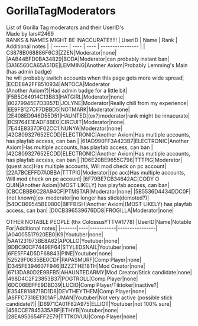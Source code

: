 # GorillaTagModerators
List of Gorilla Tag moderators and their UserID's<br />
Made by lars#2469<br />
RANKS & NAMES MIGHT BE INACCURATE!!!!!
| UserID | Name | Rank | Additional notes |
| ------ | ---- | ---- | ---------------- |
| C3878B068886F6C3|ZZEN|Moderator|none|
|AAB44BFD0BA34829|BODA|Moderator|can probably instant ban|
|3A16560CA65A51DE|LEMMING|Another Axiom|Probably Lemming's Main (has admin badge)<br >he will probably switch accounts when this page gets more wide spread|
|ECDE8A2FF8510934|ANTOCA|Moderator<br >(Another Axiom?)|Had admin badge for a little bit|
|F5B5C64914C13B83|HATGIRL|Moderator|none|
|80279945E7D3B57D|JOLYNE|Moderator|Really chill from my experience|
|EE9FB127CF7DBBD5|NOTMARK|Moderator|none|
|2E408ED946D55D51|HAUNTED|(ex?)moderator|rank might be innacurate|
|BC9764E1EADF8BE0|CIRCUIT|Moderator|none|
|7E44E8337DF02CC1|NUNYA|Moderator|none|
|42C809327652ECDD|ELECTRONIC|Another Axiom|Has multiple accounts, has playfab access, can ban |
|61AD990FF3A423B7|ELECTRONIC|Another Axiom|Has multiple accounts, has playfab access, can ban |
|42C809327652ECDD|ELECTRONIC|Another Axiom|Has multiple accounts, has playfab access, can ban |
|1D6E20BE9655C798|TTTPIG|Moderator|(quest acc)Has multiple accounts, Will mod check on pc account|
|22A7BCEFFD7A0BBA|TTTPIG|Moderator|(pc acc)Has multiple accounts, Will mod check on pc account|
|6F79BE7CB34642AC|CODY O QUIN|Another Axiom|(MOST LIKELY) has playfab access, can ban|
|CBCCBBB6C28A94CF|PTMSTAR|Moderator|none|
|5B5536D4434DDC0F|{not known}|ex-moderator|no longer has stick(demoted?)|
|54DCB69545BE0800|BIFFBISH|Another Axiom|(MOST LIKELY) has playfab access, can ban|
|D0CB396539676DD8|FROGILLA|Moderator|none|

OTHER NOTABLE PEOPLE (thx ColossusYTTV#1778)
|UserID|Name|Notable For|Additional notes|
|-------|----|-----------|----------------|
|A04005517920EB0|K9|Youtuber|none|
|5AA1231973BE8A62|APOLLO|Youtuber|none|
|9DBC90CF7449EF64|STYLEDSNAIL|Youtuber|none|
|6FE5FF4D5DF68843|PINE|Youtuber|none|
|52529F0635BE0CDF|PAPASMURF|Comp Player|none|
|D345FE394607F946|BZZZTHE18TH|Mod Creator|none|
|6713DA80D2E9BFB5|AHAUNTEDARMY|Mod Creator/Stick candidate|none|
|498D4C2F23853B37|POGTROLL|Comp Player|none|
|6DC06EEFFE9DBD39|LUCIO|Comp Player/Tiktoker|inactive?|
|E354E818871BD1D8|DEVTHEYTHEM|Comp Player|none|
|A6FFC7318E1301AF|JMAN|Youtuber|Not very active (possible stick candidate?)|
|D6971CA01F82A975|ELLIOT|Youtuber|not 100% sure|
|458CCE7845335ABF|ETHYB|Youtuber|none|
|28EA953654FF2E79|TTTKOVUU|Comp Player|none|
